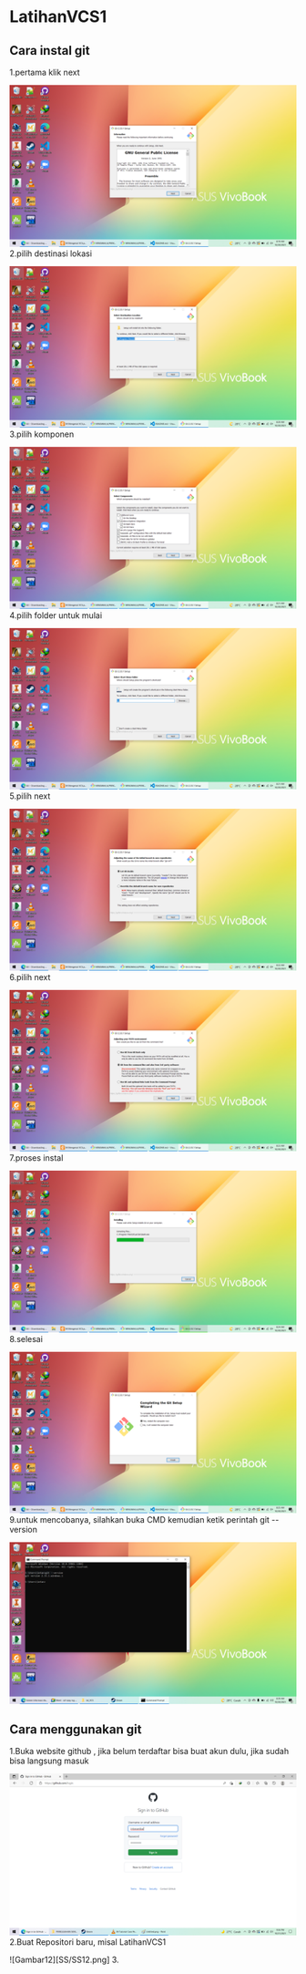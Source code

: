 # LatihanVCS1
## Cara instal git
1.pertama klik next <p>
![Gambar1](SS/SS1.PNG)
2.pilih destinasi lokasi<p>
![Gambar2](SS/SS2.PNG)
3.pilih komponen<p>
![Gambar3](SS/SS3.PNG)
4.pilih folder untuk mulai<p>
![Gambar4](SS/SS4.PNG)
5.pilih next<p>
![Gambar5](SS/SS5.PNG)
6.pilih next<p>
![Gambar6](SS/SS6.PNG)
7.proses instal<p>
![Gambar8](SS/SS8.PNG)
8.selesai<p>
![Gambar9](SS/SS9.PNG)
9.untuk mencobanya, silahkan buka CMD kemudian ketik perintah git --version<p>
![Gambar10](SS/SS10.PNG)
## Cara menggunakan git
1.Buka website github , jika belum terdaftar bisa buat akun dulu, jika sudah bisa langsung masuk<p>
![Gambar11](SS/SS11.png)
2.Buat Repositori baru, misal LatihanVCS1<p>
![Gambar12][SS/SS12.png]
3.